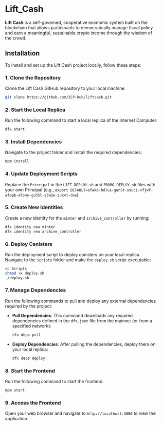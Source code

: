 # Lift_Cash

**Lift Cash** is a self-governed, cooperative economic system built on the blockchain that allows participants to democratically manage fiscal policy and earn a meaningful, sustainable crypto income through the wisdom of the crowd.

## Installation

To install and set up the Lift Cash project locally, follow these steps:

### 1. Clone the Repository
Clone the Lift Cash GitHub repository to your local machine:

```bash
git clone https://github.com/ICP-hub/liftcash.git
```

### 2. Start the Local Replica
Run the following command to start a local replica of the Internet Computer:

```bash
dfx start
```

### 3. Install Dependencies
Navigate to the project folder and install the required dependencies:

```bash
npm install
```

### 4. Update Deployment Scripts
Replace the `Principal` in the `LIFT_DEPLOY.sh` and `PROMO_DEPLOY.sh` files with your own Principal (e.g., `export DEFAULT=sfwko-hd7us-gen5t-ssuci-vfjwf-afepb-a7p4y-guh5l-s5n2e-zuxvt-dae`).

### 5. Create New Identities
Create a new identity for the `minter` and `archive_controller` by running:

```bash
dfx identity new minter
dfx identity new archive_controller
```

### 6. Deploy Canisters
Run the deployment script to deploy canisters on your local replica. Navigate to the `Scripts` folder and make the `deploy.sh` script executable:

```bash
cd Scripts
chmod +x deploy.sh
./deploy.sh
```

### 7. Manage Dependencies
Run the following commands to pull and deploy any external dependencies required by the project:

- **Pull Dependencies**: This command downloads any required dependencies defined in the `dfx.json` file from the mainnet (or from a specified network):

    ```bash
    dfx deps pull
    ```

- **Deploy Dependencies**: After pulling the dependencies, deploy them on your local replica:

    ```bash
    dfx deps deploy
    ```

### 8. Start the Frontend
Run the following command to start the frontend:

```bash
npm start
```

### 9. Access the Frontend
Open your web browser and navigate to `http://localhost:3000` to view the application.


